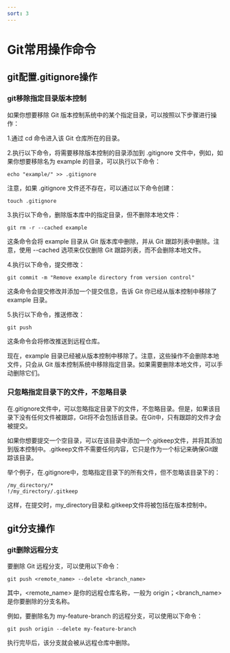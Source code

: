 ```yaml
---
sort: 3
---
```

# Git常用操作命令

## git配置.gitignore操作
### git移除指定目录版本控制
如果你想要移除 Git 版本控制系统中的某个指定目录，可以按照以下步骤进行操作：

1.通过 cd 命令进入该 Git 仓库所在的目录。

2.执行以下命令，将需要移除版本控制的目录添加到 .gitignore 文件中，例如，如果你想要移除名为 example 的目录，可以执行以下命令：

```
echo "example/" >> .gitignore
```
注意，如果 .gitignore 文件还不存在，可以通过以下命令创建：

```
touch .gitignore
```
3.执行以下命令，删除版本库中的指定目录，但不删除本地文件：

```
git rm -r --cached example
```
这条命令会将 example 目录从 Git 版本库中删除，并从 Git 跟踪列表中删除。注意，使用 --cached 选项来仅仅删除 Git 跟踪列表，而不会删除本地文件。

4.执行以下命令，提交修改：

```
git commit -m "Remove example directory from version control"
```
这条命令会提交修改并添加一个提交信息，告诉 Git 你已经从版本控制中移除了 example 目录。

5.执行以下命令，推送修改：

```
git push
```
这条命令会将修改推送到远程仓库。

现在，example 目录已经被从版本控制中移除了。注意，这些操作不会删除本地文件，只会从 Git 版本控制系统中移除指定目录。如果需要删除本地文件，可以手动删除它们。

### 只忽略指定目录下的文件，不忽略目录
在.gitignore文件中，可以忽略指定目录下的文件，不忽略目录。但是，如果该目录下没有任何文件被跟踪，Git将不会包括该目录。在Git中，只有跟踪的文件才会被提交。

如果你想要提交一个空目录，可以在该目录中添加一个.gitkeep文件，并将其添加到版本控制中。.gitkeep文件不需要任何内容，它只是作为一个标记来确保Git跟踪该目录。

举个例子，在.gitignore中，忽略指定目录下的所有文件，但不忽略该目录下的：

```
/my_directory/*
!/my_directory/.gitkeep
```
这样，在提交时，my_directory目录和.gitkeep文件将被包括在版本控制中。

## git分支操作
### git删除远程分支
要删除 Git 远程分支，可以使用以下命令：
```
git push <remote_name> --delete <branch_name>
```
其中，<remote_name> 是你的远程仓库名称，一般为 origin；<branch_name> 是你要删除的分支名称。

例如，要删除名为 my-feature-branch 的远程分支，可以使用以下命令：
```
git push origin --delete my-feature-branch
```
执行完毕后，该分支就会被从远程仓库中删除。
